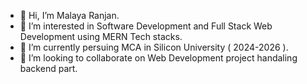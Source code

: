- 👋 Hi, I’m Malaya Ranjan.
- 👀 I’m interested in Software Development and Full Stack Web Development using MERN Tech stacks.
- 🌱 I’m currently persuing MCA in Silicon University ( 2024-2026 ).
- 💞️ I’m looking to collaborate on Web Development project handaling backend part.

<!---
Krishnaradha123/Krishnaradha123 is a ✨ special ✨ repository because its `README.md` (this file) appears on your GitHub profile.
You can click the Preview link to take a look at your changes.
--->
